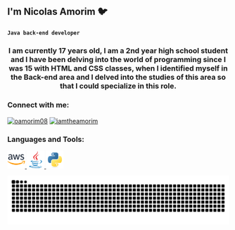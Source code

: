 ## I'm Nicolas Amorim 🐦

**`Java back-end developer`**

<h3 align="center">I am currently 17 years old, I am a 2nd year high school student and I have been delving into the world of programming since I was 15 with HTML and CSS classes, when I identified myself in the Back-end area and I delved into the studies of this area so that I could specialize in this role.</h3>

<h3 align="left">Connect with me:</h3>
<p align="left">
<a href="https://linkedin.com/in/oamorim08" target="blank"><img align="center" src="https://raw.githubusercontent.com/rahuldkjain/github-profile-readme-generator/master/src/images/icons/Social/linked-in-alt.svg" alt="oamorim08" height="30" width="40" /></a>
<a href="https://instagram.com/iamtheamorim" target="blank"><img align="center" src="https://raw.githubusercontent.com/rahuldkjain/github-profile-readme-generator/master/src/images/icons/Social/instagram.svg" alt="iamtheamorim" height="30" width="40" /></a>
</p>
<h3 align="left">Languages and Tools:</h3>
<p align="left"> <a href="https://aws.amazon.com" target="_blank" rel="noreferrer"> <img src="https://raw.githubusercontent.com/devicons/devicon/master/icons/amazonwebservices/amazonwebservices-original-wordmark.svg" alt="aws" width="40" height="40"/> </a> <a href="https://www.java.com" target="_blank" rel="noreferrer"> <img src="https://raw.githubusercontent.com/devicons/devicon/master/icons/java/java-original.svg" alt="java" width="40" height="40"/> </a> <a href="https://www.python.org" target="_blank" rel="noreferrer"> <img src="https://raw.githubusercontent.com/devicons/devicon/master/icons/python/python-original.svg" alt="python" width="40" height="40"/> </a> </p>

<div align-center>
  
<img src="https://raw.githubusercontent.com/Oamorim08/Oamorim08/output/snake.svg" alt="Snake animation" />

</div>
